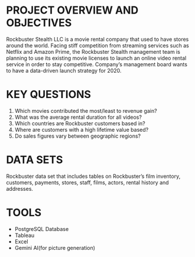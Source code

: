 # PROJECT OVERVIEW AND OBJECTIVES
Rockbuster Stealth LLC is a movie rental company that used to have stores around the world. Facing
stiff competition from streaming services such as Netflix and Amazon Prime, the Rockbuster Stealth
management team is planning to use its existing movie licenses to launch an online video rental
service in order to stay competitive. Company’s management board wants to have a data-driven
launch strategy for 2020.
# KEY QUESTIONS
1. Which movies contributed the most/least to revenue gain?
2. What was the average rental duration for all videos?
3. Which countries are Rockbuster customers based in?
4. Where are customers with a high lifetime value based?
5. Do sales figures vary between geographic regions?
# DATA SETS
Rockbuster data set that includes tables on Rockbuster’s film inventory, customers, payments, stores, staff, films, actors, rental history and addresses.
# TOOLS
* PostgreSQL Database
* Tableau
* Excel
* Gemini AI(for picture generation) 
